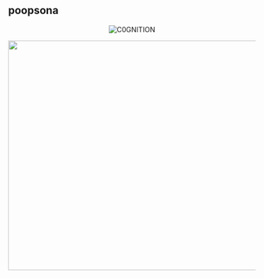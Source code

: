 ## poopsona

<p align="center"> <img src="https://komarev.com/ghpvc/?username=C0GNITION&label=Profile%20views&color=337796&style=flat" alt="C0GNITION" /> </p>
<p align="center">
  <img width="534" height="468" src="https://i.ibb.co/Zhs2XqC/20241015-143914.png">
</p>



